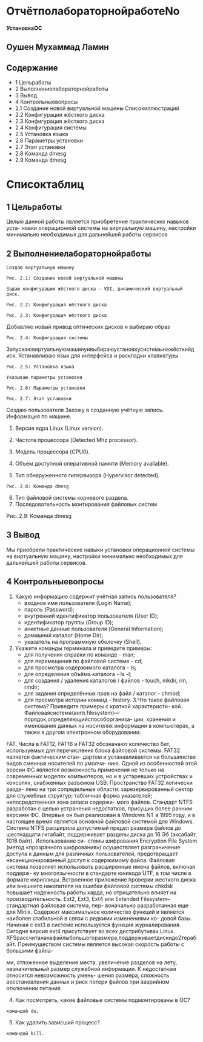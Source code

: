 # ОтчётполабораторнойработеNo

**УстановкаОС**

## Оушен Мухаммад Ламин


## Содержание


- 1 Цельработы
- 2 Выполнениелабораторнойработы
- 3 Вывод
- 4 Контрольныевопросы
- 2.1 Создание новой виртуальной машины Списокиллюстраций
- 2.2 Конфигурация жёсткого диска
- 2.3 Конфигурация жёсткого диска
- 2.4 Конфигурация системы
- 2.5 Установка языка
- 2.6 Параметры установки
- 2.7 Этап установки
- 2.8 Команда dmesg
- 2.9 Команда dmesg


# Списоктаблиц


## 1 Цельработы

Целью данной работы является приобретение практических навыков уста-
новки операционной системы на виртуальную машину, настройки минимально
необходимых для дальнейшей работы сервисов


## 2 Выполнениелабораторнойработы

```
Создаю виртуальную машину
```
```
Рис. 2.1: Создание новой виртуальной машины
```
```
Задаю конфигурацию жёсткого диска — VDI, динамический виртуальный диск.
```

```
Рис. 2.2: Конфигурация жёсткого диска
```
```
Рис. 2.3: Конфигурация жёсткого диска
```
Добавляю новый привод оптических дисков и выбираю образ


```
Рис. 2.4: Конфигурация системы
```
Запускаювиртуальнуюмашинуивыбираюустановкусистемынажёсткийдиск.
Устанавливаю язык для интерфейса и раскладки клавиатуры

```
Рис. 2.5: Установка языка
```
```
Указываю параметры установки
```

```
Рис. 2.6: Параметры установки
```
```
Рис. 2.7: Этап установки
```
Создаю пользователя
Захожу в созданную учётную запись.
Информация по машине.

1. Версия ядра Linux (Linux version).


2. Частота процессора (Detected Mhz processor).
3. Модель процессора (CPU0).
4. Объем доступной оперативной памяти (Memory available).
5. Тип обнаруженного гипервизора (Hypervisor detected).

```
Рис. 2.8: Команда dmesg
```
6. Тип файловой системы корневого раздела.
7. Последовательность монтирования файловых систем


Рис. 2.9: Команда dmesg


## 3 Вывод

Мы приобрели практические навыки установки операционной системы на
виртуальную машину, настройки минимально необходимых для дальнейшей
работы сервисов.


## 4 Контрольныевопросы

1. Какую информацию содержит учётная запись пользователя?
    - входное имя пользователя (Login Name);
    - пароль (Password);
    - внутренний идентификатор пользователя (User ID);
    - идентификатор группы (Group ID);
    - анкетные данные пользователя (General Information);
    - домашний каталог (Home Dir);
    - указатель на программную оболочку (Shell).
2. Укажите команды терминала и приведите примеры:
    - для получения справки по команде - man;
    - для перемещения по файловой системе - cd;
    - для просмотра содержимого каталога - ls;
    - для определения объёма каталога - ls -l;
    - для создания / удаления каталогов / файлов - touch, mkdir, rm, rmdir;
    - для задания определённых прав на файл / каталог - chmod;
    - для просмотра истории команд - history.
3.Что такое файловая система? Приведите примеры с краткой характеристи-
    кой.
Файловаясистема(англ.filesystem)—порядок,определяющийспособорганиза-
ции, хранения и именования данных на носителях информации в компьютерах,
а также в другом электронном оборудовании.


FAT. Числа в FAT12, FAT16 и FAT32 обозначают количество бит, используемых
для перечисления блока файловой системы. FAT32 является фактическим стан-
дартом и устанавливается на большинстве видов сменных носителей по умолча-
нию. Одной из особенностей этой версии ФС является возможность применения
не только на современных моделях компьютеров, но и в устаревших устройствах
и консолях, снабженных разъемом USB. Пространство FAT32 логически разде-
лено на три сопредельные области: зарезервированный сектор для служебных
структур; табличная форма указателей; непосредственная зона записи содержи-
мого файлов.
Стандарт NTFS разработан с целью устранения недостатков, присущих более
ранним версиям ФС. Впервые он был реализован в Windows NT в 1995 году, и в
настоящее время является основной файловой системой для Windows. Система
NTFS расширила допустимый предел размера файлов до шестнадцати гигабайт,
поддерживает разделы диска до 16 Эб (эксабайт, 1018 байт). Использование си-
стемы шифрования Encryption File System (метод «прозрачного шифрования»)
осуществляет разграничение доступа к данным для различных пользователей,
предотвращает несанкционированный доступ к содержимому файла. Файловая
система позволяет использовать расширенные имена файлов, включая поддерж-
ку многоязычности в стандарте юникода UTF, в том числе в формате кириллицы.
Встроенное приложение проверки жесткого диска или внешнего накопителя
на ошибки файловой системы chkdsk повышает надежность работы харда, но
отрицательно влияет на производительность.
Ext2, Ext3, Ext4 или Extended Filesystem– стандартная файловая система, пер-
воначально разработанная еще для Minix. Содержит максимальное количество
функций и является наиболее стабильной в связи с редкими изменениями ко-
довой базы. Начиная с ext3 в системе используется функция журналирования.
Сегодня версия ext4 присутствует во всех дистрибутивах Linux.
XFSрассчитананафайлыбольшогоразмера,поддерживаетдискидо2терабайт.
Преимуществом системы является высокая скорость работы с большими файла-


ми, отложенное выделение места, увеличение разделов на лету, незначительный
размер служебной информации. К недостаткам относится невозможность умень-
шения размера, сложность восстановления данных и риск потери файлов при
аварийном отключении питания.

4. Как посмотреть, какие файловые системы подмонтированы в ОС?

```
командой du.
```
5. Как удалить зависший процесс?

```
командой kill.
```
